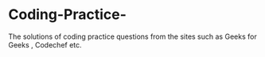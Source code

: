 # Coding-Practice-
The solutions of coding practice questions from the sites such as Geeks for Geeks , Codechef etc.
